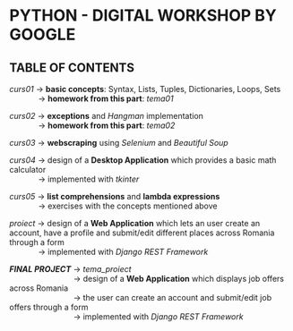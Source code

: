 # PYTHON - DIGITAL WORKSHOP BY GOOGLE 

## TABLE OF CONTENTS
 _curs01_ -> **basic concepts**: Syntax, Lists, Tuples, Dictionaries, Loops, Sets\
          $~~~~~~~~~~~~~$-> **homework from this part**: _tema01_ 

_curs02_ -> **exceptions** and _Hangman_ implementation \
 $~~~~~~~~~~~~~$-> **homework from this part**: _tema02_ 

_curs03_ -> **webscraping** using _Selenium_ and _Beautiful Soup_

_curs04_ -> design of a **Desktop Application** which provides a basic math calculator\
$~~~~~~~~~~~~~$-> implemented with _tkinter_

_curs05_ -> **list comprehensions** and **lambda expressions**\
$~~~~~~~~~~~~~$-> exercises with the concepts mentioned above

_proiect_ -> design of a **Web Application** which lets an user create an account, have a profile and submit/edit different places across Romania through a form \
$~~~~~~~~~~~~~$-> implemented with _Django REST Framework_

**_FINAL PROJECT_** -> _tema_proiect_ \
$~~~~~~~~~~~~~~~~~~~~~~~~~~~~$ ->  design of a **Web Application** which displays job offers across Romania \
$~~~~~~~~~~~~~~~~~~~~~~~~~~~~$ -> the user can create an account and submit/edit job offers through a form \
$~~~~~~~~~~~~~~~~~~~~~~~~~~~~$ -> implemented with _Django REST Framework_
